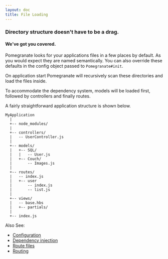 ```yaml
---
layout: doc
title: File Loading
---
```


### Directory structure doesn't have to be a drag.

#### We've got you covered.

Pomegranate looks for your applications files in a few places by default. As you would expect they are named
semantically. You can also override these defaults in the config object passed to `Pomegranate#init`.

On application start Pomegranate will recursively scan these directories and load the files inside.

To accommodate the dependency system, models will be loaded first, followed by controllers and finally routes.

A fairly straightforward application structure is shown below.

```
MyApplication
  |
  +-- node_modules/
  |
  +-- controllers/
  |   -- UserController.js
  |
  +-- models/
  |   +-- SQL/
  |   |   -- User.js
  |   +-- Couch/
  |       -- Images.js
  |
  +-- routes/
  |   -- index.js
  |   +-- user
  |       -- index.js
  |       -- list.js
  |
  +-- views/
  |   -- base.hbs
  |   +-- partials/
  |
  +-- index.js
```
Also See:

* [Configuration](/docs/configuration)
* [Dependency injection](/docs/dependency-management)
* [Route files](/docs/route-files)
* [Routing](/docs/routing)